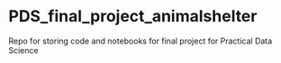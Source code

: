# PDS_final_project_animalshelter
Repo for storing code and notebooks for final project for Practical Data Science 
